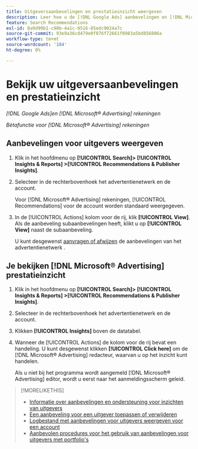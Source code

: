 ```yaml
---
title: Uitgeversaanbevelingen en prestatieinzicht weergeven
description: Leer hoe u de [!DNL Google Ads] aanbevelingen en [!DNL Microsoft® Advertising] prestatiesinzichten voor uw rekeningen van het advertentienetwerk.
feature: Search Recommendations
exl-id: 8a9d99b1-c90b-4a1c-9516-85edc9024a7c
source-git-commit: 93e9a36cd479e0f076f72661f0983a5bd856806a
workflow-type: tm+mt
source-wordcount: '184'
ht-degree: 0%

---
```


# Bekijk uw uitgeversaanbevelingen en prestatieinzicht

*[!DNL Google Ads]en [!DNL Microsoft® Advertising] rekeningen*

*Bètafunctie voor [!DNL Microsoft® Advertising] rekeningen*

## Aanbevelingen voor uitgevers weergeven

1. Klik in het hoofdmenu op **[!UICONTROL Search]> [!UICONTROL Insights & Reports] >[!UICONTROL Recommendations & Publisher Insights]**.

1. Selecteer in de rechterbovenhoek het advertentienetwerk en de account.

   Voor [!DNL Microsoft® Advertising] rekeningen, [!UICONTROL Recommendations] voor de account worden standaard weergegeven.

1. In de [!UICONTROL Actions] kolom voor de rij, klik **[!UICONTROL View]**. Als de aanbeveling subaanbevelingen heeft, klikt u op **[!UICONTROL View]** naast de subaanbeveling.

   U kunt desgewenst [aanvragen of afwijzen](recommendation-apply-dismiss.md) de aanbevelingen van het advertentienetwerk .

## Je bekijken [!DNL Microsoft® Advertising] prestatieinzicht

1. Klik in het hoofdmenu op **[!UICONTROL Search]> [!UICONTROL Insights & Reports] >[!UICONTROL Recommendations & Publisher Insights]**.

1. Selecteer in de rechterbovenhoek het advertentienetwerk en de account.

1. Klikken **[!UICONTROL Insights]** boven de datatabel.

1. Wanneer de [!UICONTROL Actions] de kolom voor de rij bevat een handeling. U kunt desgewenst klikken **[!UICONTROL Click here]** om de [!DNL Microsoft® Advertising] redacteur, waarvan u op het inzicht kunt handelen.

   Als u niet bij het programma wordt aangemeld [!DNL Microsoft® Advertising] editor, wordt u eerst naar het aanmeldingsscherm geleid.

>[!MORELIKETHIS]
>
>* [Informatie over aanbevelingen en ondersteuning voor inzichten van uitgevers](recommendation-support.md)
>* [Een aanbeveling voor een uitgever toepassen of verwijderen](recommendation-apply-dismiss.md)
>* [Logbestand met aanbevelingen voor uitgevers weergeven voor een account](recommendation-view-log.md)
>* [Aanbevolen procedures voor het gebruik van aanbevelingen voor uitgevers met portfolio&#39;s](recommendation-best-practices.md)

